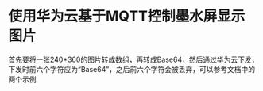 # 使用华为云基于MQTT控制墨水屏显示图片
首先要将一张240*360的图片转成数组，再转成Base64，然后通过华为云下发，下发时前六个字符应为“Base64”，之后前六个字符会被丢弃，可以参考文档中的两个示例
